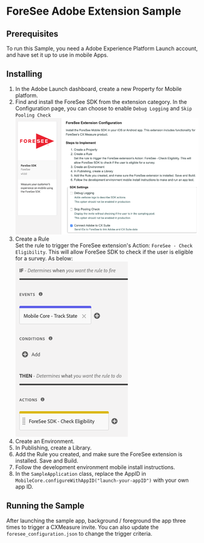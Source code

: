 
# ForeSee Adobe Extension Sample

## Prerequisites

To run this Sample, you need a Adobe Experience Platform Launch account, and have set it up to use in mobile Apps.  

## Installing
1.  In the Adobe Launch dashboard, create a new Property for Mobile platform.
2.  Find and install the ForeSee SDK from the extension category. In the Configuration page, you can choose to enable `Debug Logging` and `Skip Pooling Check`<br/>
     ![Configuration](https://raw.githubusercontent.com/foreseecode/foresee-sdk-android-samples/MOBILSDK-2750/AdobeExtensionSample/docresources/configuration.png)
3.  Create a Rule  
    Set the rule to trigger the ForeSee extension's Action: `ForeSee - Check Eligibility`. This will allow ForeSee SDK to check if the user is eligible for a survey. As below:<br/>
    ![Rule](https://raw.githubusercontent.com/foreseecode/foresee-sdk-android-samples/MOBILSDK-2750/AdobeExtensionSample/docresources/rule.png)
4.  Create an Environment.
5.  In Publishing, create a Library.
6.  Add the Rule you created, and make sure the ForeSee extension is installed. Save and Build.
7.  Follow the development environment mobile install instructions.
8.  In the `SampleApplication` class, replace the AppID in  `MobileCore.configureWithAppID("launch-your-appID")` with your own app ID.

## Running the Sample

After launching the sample app, background / foreground the app three times to trigger a CXMeasure invite. You can also update the `foresee_configuration.json` to change the trigger criteria.

